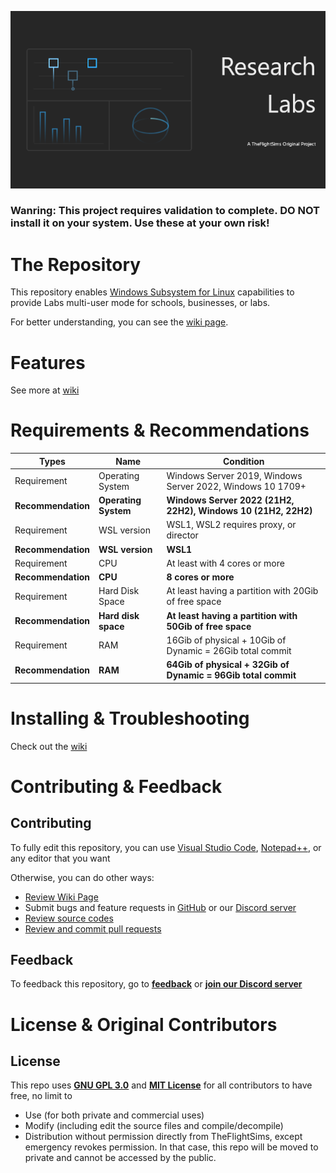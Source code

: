 <p align="center">
  <img src="https://github.com/TheFlightSims/research-labs/blob/main/banner.png?raw=true" />
</p>


### Wanring: This project requires validation to complete. DO NOT install it on your system. Use these at your own risk!

# The Repository

This repository enables [Windows Subsystem for Linux](https://aka.ms/wsl) capabilities to provide Labs multi-user mode for schools, businesses, or labs.

For better understanding, you can see the [wiki page](https://github.com/TheFlightSims/research-labs/wiki).

# Features

See more at [wiki](https://github.com/TheFlightSims/research-labs/wiki/Getting-started)

# Requirements & Recommendations

| Types | Name | Condition |
| -- | -- | -- |
| Requirement | Operating System | Windows Server 2019, Windows Server 2022, Windows 10 1709+
| **Recommendation** | **Operating System** | **Windows Server 2022 (21H2, 22H2), Windows 10 (21H2, 22H2)**
| Requirement | WSL version | WSL1, WSL2 requires proxy, or director
| **Recommendation** | **WSL version** | **WSL1**
| Requirement | CPU | At least with 4 cores or more
| **Recommendation** | **CPU** | **8 cores or more**
| Requirement | Hard Disk Space | At least having a partition with 20Gib of free space
| **Recommendation** | **Hard disk space** | **At least having a partition with 50Gib of free space**
| Requirement | RAM | 16Gib of physical + 10Gib of Dynamic = 26Gib total commit
| **Recommendation** | **RAM** | **64Gib of physical + 32Gib of Dynamic = 96Gib total commit**

# Installing & Troubleshooting

Check out the [wiki](https://github.com/TheFlightSims/research-labs/wiki/Getting-started#installing--troubleshooting)

# Contributing & Feedback

## Contributing
To fully edit this repository, you can use [Visual Studio Code](https://code.visualstudio.com/), [Notepad++](https://notepad-plus-plus.org/downloads/), or any editor that you want

Otherwise, you can do other ways:
 - [Review Wiki Page](https://github.com/TheFlightSims/research-labs/wiki)
 - Submit bugs and feature requests in [GitHub](https://github.com/TheFlightSims/research-labs/issues) or our [Discord server](https://discord.gg/VdbJAHKhuW)
 - [Review source codes]()
 - [Review and commit pull requests](https://github.com/TheFlightSims/research-labs/pulls)

## Feedback
To feedback this repository, go to [**feedback**](issues) or **[join our Discord server](https://discord.gg/VdbJAHKhuW)**

# License & Original Contributors
## License 
This repo uses [**GNU GPL 3.0**](https://www.gnu.org/licenses/gpl-3.0.en.html) and [**MIT License**](https://opensource.org/licenses/MIT) for all contributors to have free, no limit to 
- Use (for both private and commercial uses)
- Modify (including edit the source files and compile/decompile) 
- Distribution without permission directly from TheFlightSims, except emergency revokes permission. In that case, this repo will be moved to private and cannot be accessed by the public.

